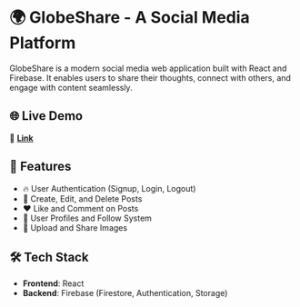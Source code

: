 # 🌍 GlobeShare - A Social Media Platform

GlobeShare is a modern social media web application built with React and Firebase. It enables users to share their thoughts, connect with others, and engage with content seamlessly.


## 🌐 Live Demo

🔗 **[Link](https://globeshare.vercel.app/)** 

## 🚀 Features

- 🔥 User Authentication (Signup, Login, Logout)
- 📝 Create, Edit, and Delete Posts
- ❤️ Like and Comment on Posts
- 👤 User Profiles and Follow System
- 📸 Upload and Share Images
<!-- - 🔔 Real-time Notifications
- 🌙 Light/Dark Mode -->

## 🛠️ Tech Stack

- **Frontend**: React
- **Backend**: Firebase (Firestore, Authentication, Storage)

